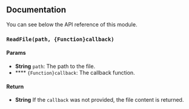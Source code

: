 ## Documentation

You can see below the API reference of this module.

### `ReadFile(path, {Function}callback)`

#### Params

- **String** `path`: The path to the file.
- **** `{Function}callback`: The callback function.

#### Return
- **String** If the `callback` was not provided, the file content is returned.

